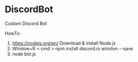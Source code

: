 # DiscordBot
Custom Discord Bot

HowTo:
1) https://nodejs.org/en/
   Download & install Node.js
2) Window+R > cmd > npm install discord.io winston --save
3) node bot.js
